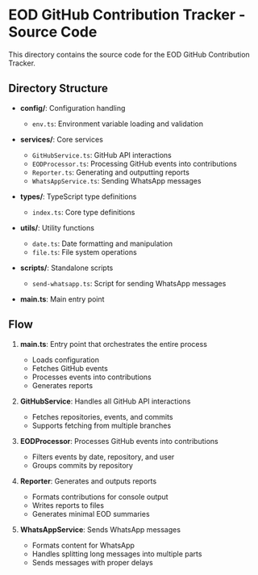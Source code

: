# EOD GitHub Contribution Tracker - Source Code

This directory contains the source code for the EOD GitHub Contribution Tracker.

## Directory Structure

- **config/**: Configuration handling
  - `env.ts`: Environment variable loading and validation

- **services/**: Core services
  - `GitHubService.ts`: GitHub API interactions
  - `EODProcessor.ts`: Processing GitHub events into contributions
  - `Reporter.ts`: Generating and outputting reports
  - `WhatsAppService.ts`: Sending WhatsApp messages

- **types/**: TypeScript type definitions
  - `index.ts`: Core type definitions

- **utils/**: Utility functions
  - `date.ts`: Date formatting and manipulation
  - `file.ts`: File system operations

- **scripts/**: Standalone scripts
  - `send-whatsapp.ts`: Script for sending WhatsApp messages

- **main.ts**: Main entry point

## Flow

1. **main.ts**: Entry point that orchestrates the entire process
   - Loads configuration
   - Fetches GitHub events
   - Processes events into contributions
   - Generates reports

2. **GitHubService**: Handles all GitHub API interactions
   - Fetches repositories, events, and commits
   - Supports fetching from multiple branches

3. **EODProcessor**: Processes GitHub events into contributions
   - Filters events by date, repository, and user
   - Groups commits by repository

4. **Reporter**: Generates and outputs reports
   - Formats contributions for console output
   - Writes reports to files
   - Generates minimal EOD summaries

5. **WhatsAppService**: Sends WhatsApp messages
   - Formats content for WhatsApp
   - Handles splitting long messages into multiple parts
   - Sends messages with proper delays
